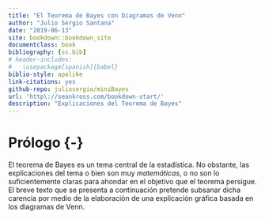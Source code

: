 ```yaml
--- 
title: "El Teorema de Bayes con Diagramas de Venn"
author: "Julio Sergio Santana"
date: "2019-06-13"
site: bookdown::bookdown_site
documentclass: book
bibliography: [ss.bib]
# header-includes:
#   \usepackage[spanish]{babel}
biblio-style: apalike
link-citations: yes
github-repo: juliosergio/miniBayes
url: 'http\://seankross.com/bookdown-start/'
description: "Explicaciones del Teorema de Bayes"
---
```


# Prólogo {-}

El teorema de Bayes es un tema central de la estadística. No obstante, las explicaciones del tema o bien son muy *matemáticas*, o no son lo suficientemente claras para ahondar en el objetivo que el teorema persigue. El breve texto que se presenta a continuación pretende subsanar dicha carencia por medio de la elaboración de una explicación gráfica basada en los diagramas de Venn.
